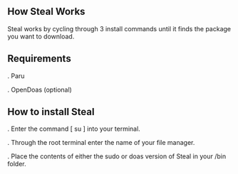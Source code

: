 ## How Steal Works
Steal works by cycling through 3 install commands until it finds the package you want to download.

## Requirements 
. Paru

. OpenDoas (optional)

## How to install Steal
. Enter the command [ su ] into your terminal.

. Through the root terminal enter the name of your file manager.

. Place the contents of either the sudo or doas version of Steal in your /bin folder.
